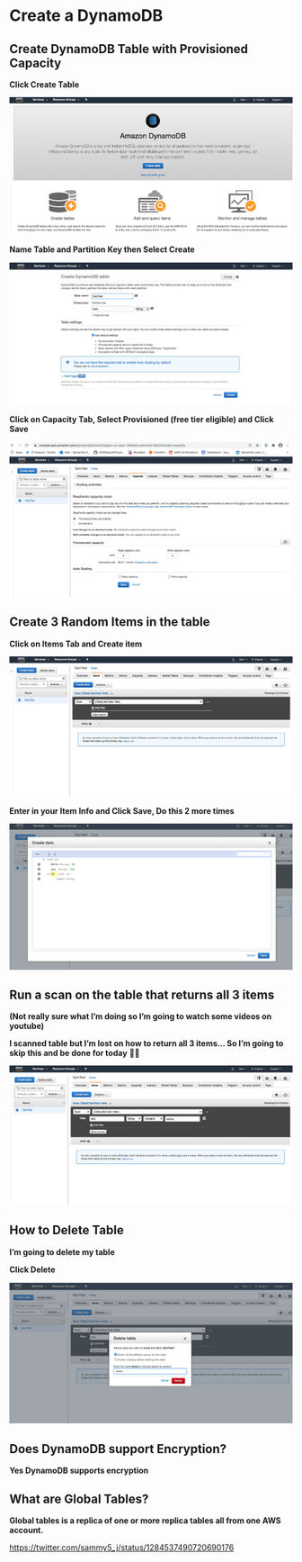 


# Create a DynamoDB

## Create DynamoDB Table with Provisioned Capacity

**Click Create Table**

![](1-Click-Create-Table.png)

**Name Table and Partition Key then Select Create**

![](2-Name-table-and-hit-Create.png)

**Click on Capacity Tab, Select Provisioned (free tier eligible) and Click Save**

![](3-provisioned.png)


## Create 3 Random Items in the table

**Click on Items Tab and Create item**

![](4.png)

**Enter in your Item Info and Click Save, Do this 2 more times**

![](5.png)

## Run a scan on the table that returns all 3 items

**(Not really sure what I’m doing so I’m going to watch some videos on youtube)**

**I scanned table but I’m lost on how to return all 3 items... So I’m going to skip this and be done for today** 🤷‍♀️ 

![](6.png) 

## How to Delete Table 

**I’m going to delete my table**

**Click Delete**

![](7.png)

## Does DynamoDB support Encryption?

**Yes DynamoDB supports encryption**

## What are Global Tables?

**Global tables is a replica of one or more replica tables all from one AWS account.**


https://twitter.com/sammy5_j/status/1284537490720690176








